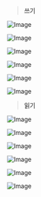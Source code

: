 > **쓰기**

![Image](https://github.com/user-attachments/assets/fea131f5-f524-490e-b9d8-7e64d7cbd9c7)

![Image](https://github.com/user-attachments/assets/37b9fc56-bbb8-474e-a66d-e9a7718a2011)

![Image](https://github.com/user-attachments/assets/7d2b4c68-2179-40fc-a74d-90bebfe68631)

![Image](https://github.com/user-attachments/assets/8e57c731-d30e-4668-8f4c-04e3447114ab)

![Image](https://github.com/user-attachments/assets/44e7ce86-d578-4d30-82a7-1c970769d21f)

![Image](https://github.com/user-attachments/assets/6cab8ffc-c016-4351-8fe2-d60c10800afa)


> **읽기**
> 
![Image](https://github.com/user-attachments/assets/2ba455cd-1e3d-421f-a990-114e024502ba)

![Image](https://github.com/user-attachments/assets/4f897d69-1ad7-432a-9e96-4129454cd65f)

![Image](https://github.com/user-attachments/assets/ddfca8e5-8d2a-42c3-a464-2a105dc3c3be)

![Image](https://github.com/user-attachments/assets/ef228508-66b8-4f81-9960-094d19b4989e)

![Image](https://github.com/user-attachments/assets/32a1d904-ec98-4a4a-97b4-e8d9e2f92c2e)

![Image](https://github.com/user-attachments/assets/b318f6ba-100c-4baa-95c4-1bac4a07ae54)